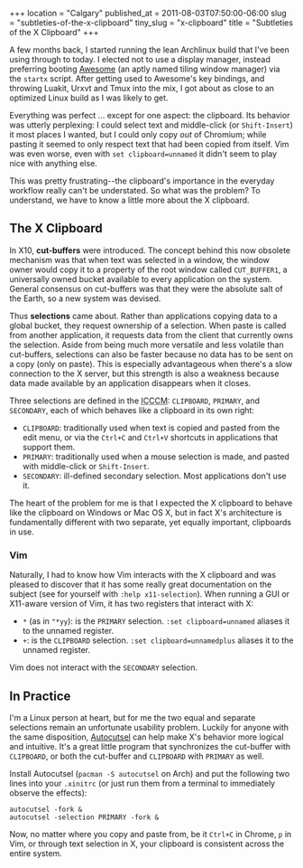 +++
location = "Calgary"
published_at = 2011-08-03T07:50:00-06:00
slug = "subtleties-of-the-x-clipboard"
tiny_slug = "x-clipboard"
title = "Subtleties of the X Clipboard"
+++

A few months back, I started running the lean Archlinux build that I've been using through to today. I elected not to use a display manager, instead preferring booting [Awesome](http://awesome.naquadah.org/) (an aptly named tiling window manager) via the `startx` script. After getting used to Awesome's key bindings, and throwing Luakit, Urxvt and Tmux into the mix, I got about as close to an optimized Linux build as I was likely to get.

Everything was perfect ... except for one aspect: the clipboard. Its behavior was utterly perplexing: I could select text and middle-click (or `Shift-Insert`) it most places I wanted, but I could only copy _out_ of Chromium; while pasting it seemed to only respect text that had been copied from itself. Vim was even worse, even with `set clipboard=unnamed` it didn't seem to play nice with anything else.

This was pretty frustrating--the clipboard's importance in the everyday workflow really can't be understated. So what was the problem? To understand, we have to know a little more about the X clipboard.

The X Clipboard
---------------

In X10, **cut-buffers** were introduced. The concept behind this now obsolete mechanism was that when text was selected in a window, the window owner would copy it to a property of the root window called `CUT_BUFFER1`, a universally owned bucket available to every application on the system. General consensus on cut-buffers was that they were the absolute salt of the Earth, so a new system was devised.

Thus **selections** came about. Rather than applications copying data to a global bucket, they request ownership of a selection. When paste is called from another application, it requests data from the client that currently owns the selection. Aside from being much more versatile and less volatile than cut-buffers, selections can also be faster because no data has to be sent on a copy (only on paste). This is especially advantageous when there's a slow connection to the X server, but this strength is also a weakness because data made available by an application disappears when it closes.

Three selections are defined in the  <acronym title="Inter-Client Communication Conventions Manual">ICCCM</acronym>: `CLIPBOARD`, `PRIMARY`, and `SECONDARY`, each of which behaves like a clipboard in its own right:

* `CLIPBOARD`: traditionally used when text is copied and pasted from the edit menu, or via the `Ctrl+C` and `Ctrl+V` shortcuts in applications that support them.
* `PRIMARY`: traditionally used when a mouse selection is made, and pasted with middle-click or `Shift-Insert`.
* `SECONDARY`: ill-defined secondary selection. Most applications don't use it.

The heart of the problem for me is that I expected the X clipboard to behave like the clipboard on Windows or Mac OS X, but in fact X's architecture is fundamentally different with two separate, yet equally important, clipboards in use.

### Vim

Naturally, I had to know how Vim interacts with the X clipboard and was pleased to discover that it has some really great documentation on the subject (see for yourself with `:help x11-selection`). When running a GUI or X11-aware version of Vim, it has two registers that interact with X:

* `*` (as in `"*yy`): is the `PRIMARY` selection. `:set clipboard=unnamed` aliases it to the unnamed register.
* `+`: is the `CLIPBOARD` selection. `:set clipboard=unnamedplus` aliases it to the unnamed register.

Vim does not interact with the `SECONDARY` selection.

In Practice
-----------

I'm a Linux person at heart, but for me the two equal and separate selections remain an unfortunate usability problem.  Luckily for anyone with the same disposition, [Autocutsel](http://www.nongnu.org/autocutsel/) can help make X's behavior more logical and intuitive. It's a great little program that synchronizes the cut-buffer with `CLIPBOARD`, or both the cut-buffer and `CLIPBOARD` with `PRIMARY` as well.

Install Autocutsel (`pacman -S autocutsel` on Arch) and put the following two lines into your `.xinitrc` (or just run them from a terminal to immediately observe the effects):

```
autocutsel -fork &
autocutsel -selection PRIMARY -fork &
```

Now, no matter where you copy and paste from, be it `Ctrl+C` in Chrome, `p` in Vim, or through text selection in X, your clipboard is consistent across the entire system.
